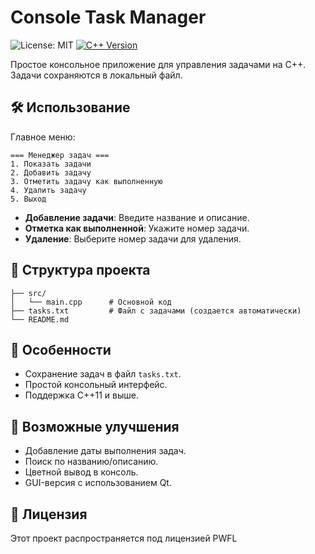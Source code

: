 # Console Task Manager

![License: MIT](https://img.shields.io/badge/License-PWFL-blue.svg)
[![C++ Version](https://img.shields.io/badge/C%2B%2B-11%2B-brightgreen)](https://en.cppreference.com/)

Простое консольное приложение для управления задачами на C++. Задачи сохраняются в локальный файл.

## 🛠 Использование

Главное меню:
```
=== Менеджер задач ===
1. Показать задачи
2. Добавить задачу
3. Отметить задачу как выполненную
4. Удалить задачу
5. Выход
```

- **Добавление задачи**: Введите название и описание.
- **Отметка как выполненной**: Укажите номер задачи.
- **Удаление**: Выберите номер задачи для удаления.

## 📂 Структура проекта
```
├── src/
│   └── main.cpp      # Основной код
├── tasks.txt         # Файл с задачами (создается автоматически)
└── README.md
```

## 🌟 Особенности
- Сохранение задач в файл `tasks.txt`.
- Простой консольный интерфейс.
- Поддержка C++11 и выше.

## 🚀 Возможные улучшения
- Добавление даты выполнения задач.
- Поиск по названию/описанию.
- Цветной вывод в консоль.
- GUI-версия с использованием Qt.

## 📝 Лицензия
Этот проект распространяется под лицензией PWFL
